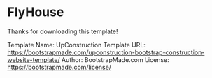 # FlyHouse
Thanks for downloading this template!

Template Name: UpConstruction
Template URL: https://bootstrapmade.com/upconstruction-bootstrap-construction-website-template/
Author: BootstrapMade.com
License: https://bootstrapmade.com/license/
